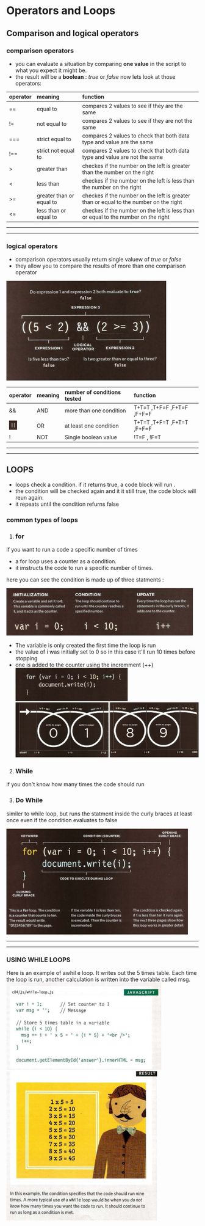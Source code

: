 # Operators and Loops
## Comparison and logical operators
### comparison operators 
* you can evaluate a situation by comparing **one value** in the script to what you expect it might be.
* the result will be a **boolean** : *true* or *false*
now lets look at those operators:

| operator   |  meaning  | function
:-------------|:-------------| :-------------
|== | equal to  | compares 2 values to see if they are the same
|!= | not equal to  | compares 2 values to see if they are not the same
|===| strict equal to  | compares 2 values to check that both data type and value are the same
|!==| strict not equal to  | compares 2 values to check that both data type and value are not the same
|> | greater than  | checkes if the number on the left is greater than the number on the right
|< | less than  | checkes if the number on the left is less than the number on the right
|>= | greater than or equal to  | checkes if the number on the left is greater than or equal to the number on the right
|<= | less than or equal to  | checkes if the number on the left is less than or equal to the number on the right

***
***
### logical operators
* comparison operators usually return single valuew of *true* or *false*
* they allow you to compare the results of more than one comparison operator

![img](/read007p/Capture1.PNG)

| operator   |  meaning  | number of conditions tested| function
:-------------|:-------------| :-------------|:-------------
|&& | AND  | more than one condition |T+T=T ,T+F=F ,F+T=F ,F+F=F
| ![OR](/read007p/D1.PNG) | OR| at least one condition | T+T=T ,T+F=T ,F+T=T ,F+F=F
| ! | NOT | Single boolean value | !T=F , !F=T |
***
***
## LOOPS
* loops check a condition. if it returns true, a code block will run .
* the condition will be checked again and it it still true, the code block will reun again.
* it repeats until the condition refurns false 
### common types of loops
1. ### for
if you want to run a code a specific number of times

* a for loop uses a counter as a condition. 
* it imstructs the code to run a specific number of times.


here you can see the condition is made up of three statments :

![IMG5](/read007p/D5.PNG)
* The variable is only created the first time the loop is run
* the value of i was initially set to 0
so in this case it'll run 10 times before stopping
* one is added to the counter using the incremment (++)
![img6](/read007p/D6.PNG)
![img7](/read007p/D7.PNG)
2. ### While 
if you don't know how many times the code should run

3. ### Do While
similer to while loop, but runs the statment inside the curly braces at least once even if the condition evaluates to false

![img4](/read007p/D4.PNG)

***
***
### USING WHILE LOOPS 
Here is an example of awhil e
loop. It writes out the 5 times table. Each time the loop is run, another calculation is written
into the variable called msg. 
![IMG2](/read007p/D2.PNG)
![IMG3](/read007p/D3.PNG)
